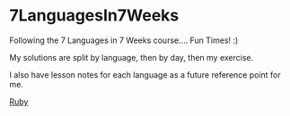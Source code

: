 7LanguagesIn7Weeks
==================

Following the 7 Languages in 7 Weeks course.... Fun Times! :)

My solutions are split by language, then by day, then my exercise.

I also have lesson notes for each language as a future reference point for me.

[Ruby](/Ruby/LessonNotes.md)